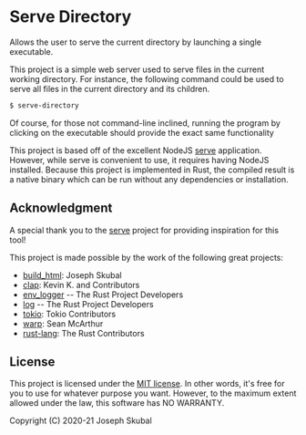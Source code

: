 # Serve Directory
Allows the user to serve the current directory by launching a single executable.

This project is a simple web server used to serve files in the current working directory. For 
instance, the following command could be used to serve all files in the current directory and its
children. 
```bash
$ serve-directory
```

Of course, for those not command-line inclined, running the program by clicking on the executable
should provide the exact same functionality

This project is based off of the excellent NodeJS [serve](https://www.npmjs.com/package/serve) 
application. However, while serve is convenient to use, it requires having NodeJS installed. 
Because this project is implemented in Rust, the compiled result is a native binary which can be 
run without any dependencies or installation.

## Acknowledgment
A special thank you to the [serve](https://www.npmjs.com/package/serve) project for providing
inspiration for this tool!

This project is made possible by the work of the following great projects:
* [build_html](https://crates.io/crates/build_html): Joseph Skubal
* [clap](https://crates.io/crates/clap): Kevin K. and Contributors
* [env_logger](https://crates.io/crates/env_logger) -- The Rust Project Developers
* [log](https://crates.io/crates/log) -- The Rust Project Developers
* [tokio](https://crates.io/crates/tokio): Tokio Contributors
* [warp](https://crates.io/crates/warp): Sean McArthur
* [rust-lang](https://rust-lang.org): The Rust Contributors

## License
This project is licensed under the [MIT license](https://mit-license.org). In other words, it's 
free for you to use for whatever purpose you want. However, to the maximum extent allowed under the 
law, this software has NO WARRANTY. 

Copyright (C) 2020-21 Joseph Skubal